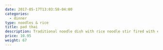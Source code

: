 ```yaml
---
date: 2017-05-17T13:03:58-04:00
categories:
  - dinner
type: noodles & rice
title: pad thai
description: Traditional noodle dish with rice noodle stir fired with egg, scallion topped with ground peanut served with bean sprout. Your choice of chicken, beef or pork.
price: 10.95
weight: 67
---
```

